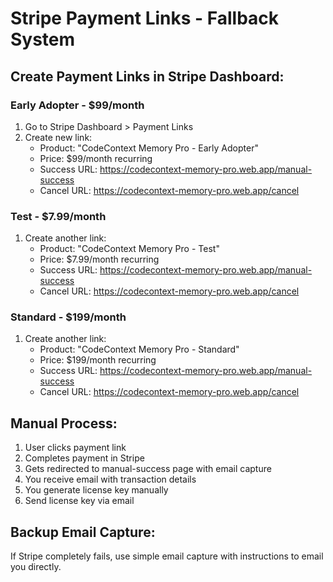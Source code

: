 # Stripe Payment Links - Fallback System

## Create Payment Links in Stripe Dashboard:

### Early Adopter - $99/month
1. Go to Stripe Dashboard > Payment Links
2. Create new link:
   - Product: "CodeContext Memory Pro - Early Adopter"
   - Price: $99/month recurring
   - Success URL: https://codecontext-memory-pro.web.app/manual-success
   - Cancel URL: https://codecontext-memory-pro.web.app/cancel

### Test - $7.99/month  
1. Create another link:
   - Product: "CodeContext Memory Pro - Test"
   - Price: $7.99/month recurring
   - Success URL: https://codecontext-memory-pro.web.app/manual-success
   - Cancel URL: https://codecontext-memory-pro.web.app/cancel

### Standard - $199/month
1. Create another link:
   - Product: "CodeContext Memory Pro - Standard"  
   - Price: $199/month recurring
   - Success URL: https://codecontext-memory-pro.web.app/manual-success
   - Cancel URL: https://codecontext-memory-pro.web.app/cancel

## Manual Process:
1. User clicks payment link
2. Completes payment in Stripe
3. Gets redirected to manual-success page with email capture
4. You receive email with transaction details
5. You generate license key manually
6. Send license key via email

## Backup Email Capture:
If Stripe completely fails, use simple email capture with instructions to email you directly.
